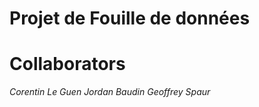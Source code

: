 Projet de Fouille de données
===

# Collaborators

_Corentin Le Guen_
_Jordan Baudin_
_Geoffrey Spaur_

